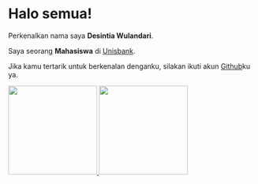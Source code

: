 # Halo semua! 

Perkenalkan nama saya **Desintia Wulandari**.

Saya seorang **Mahasiswa** di [Unisbank](https://www.unisbank.ac.id/).

Jika kamu tertarik untuk berkenalan denganku, silakan ikuti akun [Github](https://github.com/desintia10/)ku ya.

<p align="left">
<a href="https://github.com/desintia10">
  <img height="180em" src="https://github-readme-stats-eight-theta.vercel.app/api?username=desintia10&show_icons=true&theme=algolia&include_all_commits=true&count_private=true"/>
  <img height="180em" src="https://github-readme-stats-eight-theta.vercel.app/api/top-langs/?username=desintia10&layout=compact&langs_count=8&theme=algolia"/>
</a>
</p>


